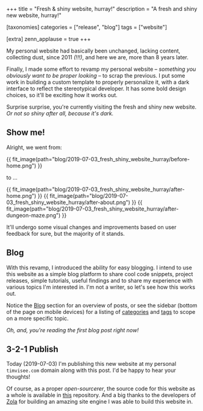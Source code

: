 +++
title = "Fresh & shiny website, hurray!"
description = "A fresh and shiny new website, hurray!"

[taxonomies]
categories = ["release", "blog"]
tags = ["website"]

[extra]
zenn_applause = true
+++

My personal website had basically been unchanged, lacking content, collecting
dust, since 2011 _(!!!)_, and here we are, more than 8 years later.

Finally, I made some effort to revamp my personal website &ndash; _something you
obviously want to be proper looking_ &ndash; to scrap the previous.
I put some work in building a custom template to properly personalize it, with a
dark interface to reflect the stereotypical developer. It has some bold design
choices, so it'll be exciting how it works out.

Surprise surprise, you're currently visiting the fresh and shiny new website.
_Or not so shiny after all, because it's dark._

<!-- more -->

## Show me!

Alright, we went from:

{{ fit_image(path="blog/2019-07-03_fresh_shiny_website_hurray/before-home.png") }}

to ...

{{ fit_image(path="blog/2019-07-03_fresh_shiny_website_hurray/after-home.png") }}
{{ fit_image(path="blog/2019-07-03_fresh_shiny_website_hurray/after-about.png") }}
{{ fit_image(path="blog/2019-07-03_fresh_shiny_website_hurray/after-dungeon-maze.png") }}

It'll undergo some visual changes and improvements based on user feedback for
sure, but the majority of it stands.

## Blog
With this revamp, I introduced the ability for easy blogging.
I intend to use this website as a simple blog platform to share cool code
snippets, project releases, simple tutorials, useful findings and to share my
experience with various topics I'm interested in.
I'm not a writer, so let's see how this works out.

Notice the [Blog](@/blog/_index.md) section for an overview of posts,
or see the sidebar (bottom of the page on mobile devices) for a listing of
[categories](/categories) and [tags](/tags) to scope on a more specific topic.

_Oh, and, you're reading the first blog post right now!_

## 3-2-1 Publish
Today (2019-07-03) I'm publishing this new website at my personal `timvisee.com`
domain along with this post. I'd be happy to hear your thoughts!

Of course, as a proper _open-sourcerer_, the source code for this website as a
whole is available in [this][source] repository.
And a big thanks to the developers of [Zola][zola] for building an amazing site
engine I was able to build this website in.

[source]: https://github.com/timvisee/timvisee.com
[zola]: https://getzola.org/
